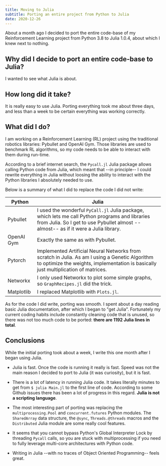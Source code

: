 ```yaml
---
title: Moving to Julia
subtitle: Porting an entire project from Python to Julia
date: 2020-12-26
---
```


About a month ago I decided to port the entire code-base of my Reinforcement
Learning project from Python 3.8 to Julia 1.0.4, about which I knew next to
nothing.

## Why did I decide to port an entire code-base to Julia?

I wanted to see what Julia is about.

## How long did it take?

It is really easy to use Julia. Porting everything took me about three days,
and less than a week to be certain everything was working correctly.

## What did I do?

I am working on a Reinforcement Learning (RL) project using the traditional
robotics libraries: Pybullet and OpenAI Gym. Those libraries are used to
benchmark RL algorithms, so my code needs to be able to interact with them
during run-time.

According to a brief internet search, the `Pycall.jl` Julia package allows
calling Python code from Julia, which meant that --in principle-- I could
rewrite everything in Julia without loosing the ability to interact with
the Python libraries I absolutely needed to use.

Below is a summary of what I did to replace the code I did not write:

| Python  | Julia |
|---------|-------|
| Pybullet| I used the wonderful `PyCall.jl` Julia package, which lets me call Python programs and libraries from Julia. So I get to use Pybullet almost --almost-- as if it were a Julia library. |
| OpenAI Gym | Exactly the same as with Pybullet. |
| Pytorch | Implemented Artificial Neural Networks from scratch in Julia. As am I using a Genetic Algorithm to optimize the weights, implementation is basically just multiplication of matrices. |
| Networkx   | I only used Networkx to plot some simple graphs, so `GraphRecipes.jl` did the trick. |
| Matplotlib | I replaced Matplotlib with `Plots.jl`.|

As for the code I did write, porting was smooth. I spent about a day reading
basic Julia documentation, after which I began to "get Julia". Fortunately my
current coding habits include constantly cleaning code that is unused, so there
was not too much code to be ported: **there are 1192 Julia lines in total**.

## Conclusions

While the initial porting took about a week, I write this one month after
I began using Julia.

- Julia is fast. Once the code is running it really is fast. Speed was not
	the main reason I decided to port to Julia (it was curiosity), but it
	is fast.

- There is a lot of latency in running Julia code. It takes literally minutes
	to get from `$ julia Main.jl` to the first line of code. According to some
	Github issues there has been a lot of progress in this regard. **Julia
	is not a scripting language**.

- The most interesting part of porting was replacing the `multiprocessing.Pool`
	and `concurrent.futures` Python modules. The `SharedArray` data structure,
	the `@sync`, `Threads.@threads` macros and the `Distributed` Julia module are
	some really cool features.

- It seems that you cannot bypass Python's Global Interpreter Lock by
	threading `Pycall` calls, so you are stuck with multiprocessing if you
	need to fully leverage multi-core architectures with Python code.

- Writing in Julia --with no traces of Object Oriented Programming-- feels
	great. 
